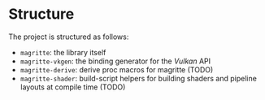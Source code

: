 # Structure

The project is structured as follows:

- `magritte`: the library itself
- `magritte-vkgen`: the binding generator for the *Vulkan* API
- `magritte-derive`: derive proc macros for magritte (TODO)
- `magritte-shader`: build-script helpers for building shaders and pipeline layouts at compile time (TODO)